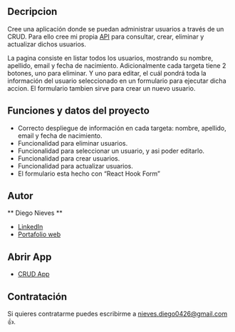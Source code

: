 ## Decripcion

Cree una aplicación donde se puedan administrar usuarios a través de un CRUD. Para ello cree mi propia [API](https://github.com/Diego-Nieves26/API-Crud--.git) para consultar, crear, eliminar y actualizar dichos usuarios.
 
La pagina consiste en listar todos los usuarios, mostrando su nombre, apellido, email y fecha de nacimiento. Adicionalmente cada targeta tiene 2  botones, uno para eliminar. Y uno para editar, el cuál pondrá toda la información del usuario seleccionado en un formulario para ejecutar dicha accion. El formulario tambien sirve para crear un nuevo usuario.

## Funciones y datos del proyecto

- Correcto despliegue de información en cada targeta: nombre, apellido, email y fecha de nacimiento.
- Funcionalidad para eliminar usuarios.
- Funcionalidad para seleccionar un usuario, y asi poder editarlo.
- Funcionalidad para crear usuarios.
- Funcionalidad para actualizar usuarios.
- El formulario esta hecho con “React Hook Form”

## Autor
** Diego Nieves **
* [LinkedIn](https://www.linkedin.com/in/diego-nieves-04b409242/)
* [Portafolio web](https://nvs-dlc.netlify.app)

## Abrir App
- [CRUD App](https://papaya-malasada-686ac1.netlify.app/)

## Contratación
Si quieres contratarme puedes escribirme a nieves.diego0426@gmail.com 👍.
